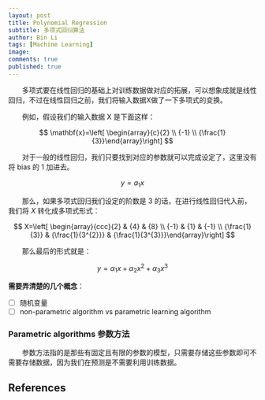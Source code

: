 ```yaml
---
layout: post
title: Polynomial Regression
subtitle: 多项式回归算法 
author: Bin Li
tags: [Machine Learning]
image: 
comments: true
published: true
---
```


　　多项式要在线性回归的基础上对训练数据做对应的拓展，可以想象成就是线性回归，不过在线性回归之前，我们将输入数据X做了一下多项式的变换。

　　例如，假设我们的输入数据 X 是下面这样：

$$
\mathbf{x}=\left[ \begin{array}{c}{2} \\ {-1} \\ {\frac{1}{3}}\end{array}\right]
$$

　　对于一般的线性回归，我们只要找到对应的参数就可以完成设定了，这里没有将 bias 的 1 加进去。

$$y=a_1x$$

　　那么，如果多项式回归我们设定的阶数是 $3$ 的话，在进行线性回归代入前，我们将 $X$ 转化成多项式形式：

$$
X=\left[ \begin{array}{ccc}{2} & {4} & {8} \\ {-1} & {1} & {-1} \\ {\frac{1}{3}} & {\frac{1}{3^{2}}} & {\frac{1}{3^{3}}}\end{array}\right]
$$


　　那么最后的形式就是：

$$y=\alpha_1x+\alpha_2x^2+\alpha_3x^3$$

**需要弄清楚的几个概念**：
* [ ] 随机变量
* [ ] non-parametric algorithm vs parametric learning algorithm

### Parametric algorithms 参数方法
　　参数方法指的是那些有固定且有限的参数的模型，只需要存储这些参数即可不需要存储数据，因为我们在预测是不需要利用训练数据。

## References